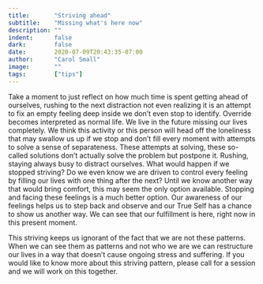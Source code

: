 ```yaml
---
title:       "Striving ahead"
subtitle:    "Missing what's here now"
description: ""
indent:      false
dark:        false
date:        2020-07-09T20:43:35-07:00
author:      "Carol Small"
image:       ""
tags:        ["tips"]
---
```

Take a moment to just reflect on how much time is spent getting ahead of
ourselves, rushing to the next distraction not even realizing it is an attempt
to fix an empty feeling deep inside we don’t even stop to identify.  Override
becomes interpreted as normal life. We live in the future missing our lives
completely.  We think this activity or this person will head off the loneliness
that may swallow us up if we stop and don’t fill every moment with attempts to
solve a sense of separateness.  These attempts at solving, these so-called
solutions don’t actually solve the problem but postpone it.  Rushing, staying
always busy to distract ourselves. What would happen if we stopped striving? Do
we even know we are driven to control every feeling by filling our lives with
one thing after the next? Until we know another way that would bring comfort,
this may seem the only option available. Stopping and facing these feelings is a
much better option. Our awareness of our feelings helps us to step back and
observe and our True Self has a chance to show us another way. We can see that
our fulfillment is here, right now in this present moment.

This striving keeps us ignorant of the fact that we are not these patterns. When
we can see them as patterns and not who we are we can restructure our lives in a
way that doesn’t cause ongoing stress and suffering. If you would like to know
more about this striving pattern, please call for a session and we will work on
this together.
